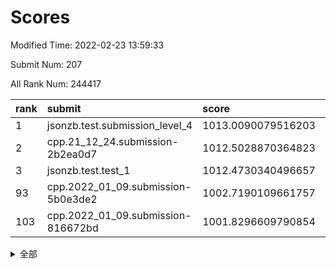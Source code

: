 # Scores

Modified Time: 2022-02-23 13:59:33

Submit Num: 207

All Rank Num: 244417

| rank |               submit               |       score        |       sigma        | pk_num |
| :--- | :--------------------------------- | :----------------- | :----------------- | :----- |
| 1    | jsonzb.test.submission_level_4     | 1013.0090079516203 | 0.7915107058570197 | 4724   |
| 2    | cpp.21_12_24.submission-2b2ea0d7   | 1012.5028870364823 | 0.7859878393740718 | 4719   |
| 3    | jsonzb.test.test_1                 | 1012.4730340496657 | 0.7979862323109278 | 4725   |
| 93   | cpp.2022_01_09.submission-5b0e3de2 | 1002.7190109661757 | 0.7095820995223193 | 4722   |
| 103  | cpp.2022_01_09.submission-816672bd | 1001.8296609790854 | 0.701502563933043  | 4717   |


<details>
<summary>全部</summary>

| rank |                 submit                 |       score        |       sigma        | pk_num |
| :--- | :------------------------------------- | :----------------- | :----------------- | :----- |
| 1    | jsonzb.test.submission_level_4         | 1013.0090079516203 | 0.7915107058570197 | 4724   |
| 2    | cpp.21_12_24.submission-2b2ea0d7       | 1012.5028870364823 | 0.7859878393740718 | 4719   |
| 3    | jsonzb.test.test_1                     | 1012.4730340496657 | 0.7979862323109278 | 4725   |
| 4    | gobigger.level_3.submission_level_3_11 | 1011.7011361146123 | 0.7756005079204278 | 4726   |
| 5    | gobigger.level_3.submission_level_3_8  | 1011.6676964052459 | 0.7860000499739045 | 4721   |
| 6    | gobigger.level_3.submission_level_3_24 | 1011.6566080233658 | 0.7553728208350301 | 4718   |
| 7    | gobigger.level_3.submission_level_3_25 | 1010.9430638618942 | 0.7741579904447695 | 4722   |
| 8    | gobigger.level_3.submission_level_3_26 | 1010.9400042029016 | 0.7776370849109041 | 4724   |
| 9    | gobigger.level_3.submission_level_3_3  | 1010.8772177740913 | 0.7315889317678835 | 4721   |
| 10   | gobigger.level_3.submission_level_3_42 | 1010.8162508376862 | 0.7658811590359793 | 4720   |
| 11   | gobigger.level_3.submission_level_3_39 | 1010.7662102511157 | 0.7523915029175029 | 4721   |
| 12   | gobigger.level_3.submission_level_3_14 | 1010.7481195348951 | 0.7761262666301494 | 4728   |
| 13   | gobigger.level_3.submission_level_3_20 | 1010.7359709818743 | 0.7698279132052467 | 4715   |
| 14   | gobigger.level_3.submission_level_3_34 | 1010.7234769557731 | 0.797062384479992  | 4725   |
| 15   | gobigger.level_3.submission_level_3_2  | 1010.6935142513346 | 0.7432765597354786 | 4717   |
| 16   | gobigger.level_3.submission_level_3_16 | 1010.637090308373  | 0.7757456888547224 | 4723   |
| 17   | gobigger.level_3.submission_level_3_32 | 1010.6248937000769 | 0.7602391035384479 | 4721   |
| 18   | gobigger.level_3.submission_level_3_5  | 1010.5651591592526 | 0.766516968325386  | 4725   |
| 19   | gobigger.level_3.submission_level_3_9  | 1010.3421513446069 | 0.7397311025437716 | 4726   |
| 20   | gobigger.level_3.submission_level_3_13 | 1010.341329059295  | 0.7622157095028309 | 4723   |
| 21   | gobigger.level_3.submission_level_3_48 | 1010.289045519224  | 0.7736404503008372 | 4728   |
| 22   | gobigger.level_3.submission_level_3_0  | 1010.18970517639   | 0.7743125862969544 | 4727   |
| 23   | gobigger.level_3.submission_level_3_15 | 1010.1832332513343 | 0.7615252052499832 | 4723   |
| 24   | gobigger.level_3.submission_level_3_37 | 1010.1782241052318 | 0.7830297393734102 | 4718   |
| 25   | gobigger.level_3.submission_level_3_41 | 1010.1206583430376 | 0.7740964780713039 | 4723   |
| 26   | gobigger.level_3.submission_level_3_21 | 1010.0976827368823 | 0.7532641804743478 | 4723   |
| 27   | gobigger.level_3.submission_level_3_18 | 1010.0786291865746 | 0.771016079598299  | 4722   |
| 28   | gobigger.level_3.submission_level_3_23 | 1010.0225034954401 | 0.7412337040082706 | 4722   |
| 29   | gobigger.level_3.submission_level_3_22 | 1010.0176672469509 | 0.7565326023380431 | 4726   |
| 30   | gobigger.level_3.submission_level_3_36 | 1009.961634842046  | 0.7605149255645388 | 4722   |
| 31   | gobigger.level_3.submission_level_3_43 | 1009.9494346290219 | 0.7610971791464265 | 4721   |
| 32   | gobigger.level_3.submission_level_3_27 | 1009.9376003818528 | 0.7659588744783679 | 4722   |
| 33   | gobigger.level_3.submission_level_3_7  | 1009.73869238328   | 0.7606763435861794 | 4725   |
| 34   | gobigger.level_3.submission_level_3_4  | 1009.6502843764426 | 0.734443301416628  | 4719   |
| 35   | gobigger.level_3.submission_level_3_44 | 1009.642617036917  | 0.7498619148123555 | 4728   |
| 36   | gobigger.level_3.submission_level_3_1  | 1009.5688929977548 | 0.7598701743666714 | 4722   |
| 37   | gobigger.level_3.submission_level_3_47 | 1009.542219726613  | 0.749942031715723  | 4717   |
| 38   | gobigger.level_3.submission_level_3_17 | 1009.5160428534227 | 0.7612636201567589 | 4724   |
| 39   | gobigger.level_3.submission_level_3_30 | 1009.5148173527625 | 0.7942231913946006 | 4724   |
| 40   | gobigger.level_3.submission_level_3_38 | 1009.4554172161058 | 0.758385671898721  | 4728   |
| 41   | gobigger.level_3.submission_level_3_35 | 1009.4143939667723 | 0.7558011335473673 | 4729   |
| 42   | gobigger.level_3.submission_level_3_6  | 1009.3362917359971 | 0.7925005611469988 | 4726   |
| 43   | gobigger.level_3.submission_level_3_10 | 1009.3054782649479 | 0.7561049052450673 | 4722   |
| 44   | gobigger.level_3.submission_level_3_31 | 1009.2346370088865 | 0.7753176213908167 | 4725   |
| 45   | gobigger.level_3.submission_level_3_45 | 1009.2024795007477 | 0.733640213490527  | 4723   |
| 46   | gobigger.level_3.submission_level_3_33 | 1008.9419758930231 | 0.7427252008210844 | 4722   |
| 47   | gobigger.level_3.submission_level_3_28 | 1008.9322003381196 | 0.751398875436168  | 4721   |
| 48   | gobigger.level_3.submission_level_3_19 | 1008.8276568675873 | 0.7300585606541028 | 4725   |
| 49   | gobigger.level_3.submission_level_3_40 | 1008.8212953512457 | 0.7294470922717617 | 4725   |
| 50   | gobigger.level_3.submission_level_3_29 | 1008.7701963121497 | 0.7635403689564431 | 4718   |
| 51   | gobigger.level_3.submission_level_3_46 | 1008.7358902295133 | 0.756605530958281  | 4716   |
| 52   | gobigger.level_3.submission_level_3_49 | 1008.6513355602351 | 0.7415604944811847 | 4725   |
| 53   | gobigger.level_3.submission_level_3_12 | 1008.3849169706268 | 0.7272264814503627 | 4722   |
| 54   | gobigger.level_1.submission_level_1_13 | 1005.6477158476663 | 0.7223582584090366 | 4727   |
| 55   | gobigger.level_1.submission_level_1_32 | 1005.3609224840728 | 0.7286111507202128 | 4722   |
| 56   | gobigger.level_1.submission_level_1_26 | 1004.4610835390288 | 0.7110777505605026 | 4723   |
| 57   | gobigger.level_1.submission_level_1_5  | 1004.2128972428435 | 0.7247690590489971 | 4722   |
| 58   | gobigger.level_1.submission_level_1_25 | 1004.1078586820491 | 0.708838937269195  | 4725   |
| 59   | gobigger.level_1.submission_level_1_33 | 1004.0942774971579 | 0.72153388126522   | 4726   |
| 60   | gobigger.level_1.submission_level_1_46 | 1004.0941971968723 | 0.7171064820108909 | 4727   |
| 61   | gobigger.level_1.submission_level_1_1  | 1003.8923149861678 | 0.7155482314724061 | 4725   |
| 62   | gobigger.level_1.submission_level_1_0  | 1003.8145818780305 | 0.709969523612669  | 4720   |
| 63   | gobigger.level_1.submission_level_1_27 | 1003.7301863428124 | 0.7136854401431076 | 4717   |
| 64   | gobigger.level_1.submission_level_1_2  | 1003.6685234486386 | 0.7173679559114541 | 4725   |
| 65   | gobigger.level_1.submission_level_1_4  | 1003.6595821664472 | 0.7131273196280745 | 4718   |
| 66   | gobigger.level_1.submission_level_1_23 | 1003.6419846602698 | 0.7291318302759452 | 4720   |
| 67   | gobigger.level_1.submission_level_1_24 | 1003.5863408163295 | 0.7157639487291587 | 4726   |
| 68   | gobigger.level_1.submission_level_1_41 | 1003.5580758424142 | 0.7182659628633791 | 4726   |
| 69   | gobigger.level_1.submission_level_1_29 | 1003.5405090064995 | 0.7265798723316098 | 4724   |
| 70   | gobigger.level_1.submission_level_1_3  | 1003.4629467083074 | 0.7179361695519442 | 4724   |
| 71   | gobigger.level_1.submission_level_1_20 | 1003.423750638045  | 0.7286623176420048 | 4727   |
| 72   | gobigger.level_1.submission_level_1_19 | 1003.4209244893276 | 0.7022235808172155 | 4719   |
| 73   | gobigger.level_1.submission_level_1_44 | 1003.3264853349472 | 0.7187377382875538 | 4723   |
| 74   | gobigger.level_1.submission_level_1_11 | 1003.3204687256049 | 0.7129823315213166 | 4722   |
| 75   | gobigger.level_1.submission_level_1_14 | 1003.3086769141087 | 0.7189059622692261 | 4726   |
| 76   | gobigger.level_1.submission_level_1_49 | 1003.2651668149745 | 0.7177331849235707 | 4716   |
| 77   | gobigger.level_1.submission_level_1_7  | 1003.2528426083537 | 0.7149514613011182 | 4717   |
| 78   | gobigger.level_1.submission_level_1_37 | 1003.2460924823833 | 0.7204586649398097 | 4721   |
| 79   | gobigger.level_1.submission_level_1_8  | 1003.2113458299543 | 0.7199071052817964 | 4727   |
| 80   | gobigger.level_1.submission_level_1_12 | 1003.1991906126408 | 0.7158600438411175 | 4719   |
| 81   | gobigger.level_1.submission_level_1_47 | 1003.1647070197397 | 0.7164042268251957 | 4722   |
| 82   | gobigger.level_1.submission_level_1_39 | 1003.1320909842151 | 0.7229114457398388 | 4720   |
| 83   | gobigger.level_1.submission_level_1_22 | 1003.1110170735917 | 0.7141532708326783 | 4724   |
| 84   | gobigger.level_1.submission_level_1_36 | 1003.1024828814768 | 0.7160569017707963 | 4727   |
| 85   | gobigger.level_1.submission_level_1_28 | 1003.0686239818517 | 0.7217486712068227 | 4722   |
| 86   | gobigger.level_1.submission_level_1_45 | 1003.0322682874812 | 0.7116047767424982 | 4717   |
| 87   | gobigger.level_1.submission_level_1_48 | 1002.9654987594868 | 0.7127898494774136 | 4724   |
| 88   | gobigger.level_1.submission_level_1_15 | 1002.9345060591676 | 0.7081165432927777 | 4721   |
| 89   | gobigger.level_1.submission_level_1_6  | 1002.9304955696854 | 0.7130835848181218 | 4728   |
| 90   | gobigger.level_1.submission_level_1_43 | 1002.7474174391914 | 0.7127359165560624 | 4723   |
| 91   | gobigger.level_1.submission_level_1_34 | 1002.7310285702222 | 0.7185138659912018 | 4724   |
| 92   | gobigger.level_1.submission_level_1_9  | 1002.7203538325158 | 0.7108451726322641 | 4727   |
| 93   | cpp.2022_01_09.submission-5b0e3de2     | 1002.7190109661757 | 0.7095820995223193 | 4722   |
| 94   | gobigger.level_1.submission_level_1_10 | 1002.5108513619485 | 0.7082590671118615 | 4723   |
| 95   | gobigger.level_1.submission_level_1_42 | 1002.4428202916828 | 0.7050044506071058 | 4727   |
| 96   | gobigger.level_1.submission_level_1_21 | 1002.3846853474136 | 0.7050253046574831 | 4719   |
| 97   | gobigger.level_1.submission_level_1_17 | 1002.2593281518534 | 0.7141607422789816 | 4723   |
| 98   | gobigger.level_1.submission_level_1_38 | 1002.2239677980832 | 0.7132280992922957 | 4721   |
| 99   | gobigger.level_1.submission_level_1_40 | 1002.1236566875472 | 0.7233073581859089 | 4725   |
| 100  | gobigger.level_1.submission_level_1_16 | 1002.0971384833053 | 0.7045964344925169 | 4721   |
| 101  | gobigger.level_1.submission_level_1_18 | 1002.0347197325425 | 0.7073130846701671 | 4727   |
| 102  | gobigger.level_1.submission_level_1_31 | 1002.0345570479417 | 0.7144936223095402 | 4719   |
| 103  | cpp.2022_01_09.submission-816672bd     | 1001.8296609790854 | 0.701502563933043  | 4717   |
| 104  | gobigger.level_1.submission_level_1_35 | 1001.7072480207341 | 0.7035719245583867 | 4725   |
| 105  | gobigger.level_1.submission_level_1_30 | 1001.5221650706123 | 0.7140179286439123 | 4724   |
| 106  | gobigger.random.submission_random_11   | 997.4955642240872  | 0.6932540857942459 | 4724   |
| 107  | gobigger.random.submission_random_14   | 997.3016672643151  | 0.7049165099861403 | 4720   |
| 108  | gobigger.random.submission_random_12   | 997.2662148561939  | 0.7045992396142672 | 4725   |
| 109  | gobigger.random.submission_random_27   | 997.2421329882567  | 0.7085176687091904 | 4722   |
| 110  | gobigger.random.submission_random_2    | 997.1949423993615  | 0.6947673705002567 | 4724   |
| 111  | gobigger.random.submission_random_38   | 997.1764110844002  | 0.7153134092570349 | 4720   |
| 112  | gobigger.random.submission_random_41   | 997.1437010680231  | 0.7121350712973803 | 4725   |
| 113  | gobigger.random.submission_random_42   | 996.7231754343165  | 0.6997482498889279 | 4725   |
| 114  | gobigger.random.submission_random_30   | 996.6951155688402  | 0.7020857320168081 | 4717   |
| 115  | gobigger.random.submission_random_34   | 996.6790107052138  | 0.7067085582385039 | 4720   |
| 116  | gobigger.random.submission_random_47   | 996.6440954223544  | 0.7056179100116599 | 4728   |
| 117  | gobigger.random.submission_random_45   | 996.4660415341575  | 0.7051682957258039 | 4724   |
| 118  | gobigger.random.submission_random_24   | 996.3694829090418  | 0.7089043404497731 | 4721   |
| 119  | gobigger.random.submission_random_22   | 996.327647279845   | 0.7203915892019989 | 4731   |
| 120  | gobigger.random.submission_random_43   | 996.2965599486847  | 0.7150055972895852 | 4723   |
| 121  | gobigger.random.submission_random_19   | 996.295707208107   | 0.7008219923190765 | 4727   |
| 122  | gobigger.random.submission_random_7    | 996.2673929264316  | 0.7126595926981766 | 4725   |
| 123  | gobigger.random.submission_random_32   | 996.2539715399732  | 0.7102507116500082 | 4724   |
| 124  | gobigger.random.submission_random_46   | 996.2360038460773  | 0.7187469003472801 | 4730   |
| 125  | gobigger.random.submission_random_6    | 996.2195637454957  | 0.7163628459723557 | 4724   |
| 126  | gobigger.random.submission_random_1    | 996.1508317729066  | 0.7155494853307576 | 4724   |
| 127  | gobigger.random.submission_random_23   | 996.0926417616301  | 0.7098225542427272 | 4730   |
| 128  | gobigger.random.submission_random_17   | 996.0281106447993  | 0.6977357435431252 | 4727   |
| 129  | gobigger.random.submission_random_36   | 995.9999282447812  | 0.7145361262481507 | 4727   |
| 130  | gobigger.random.submission_random_28   | 995.9512231945122  | 0.7044384798561748 | 4723   |
| 131  | gobigger.random.submission_random_16   | 995.9386827089819  | 0.7019990346089877 | 4726   |
| 132  | gobigger.random.submission_random_4    | 995.9325072842784  | 0.7094652560475387 | 4724   |
| 133  | gobigger.random.submission_random_10   | 995.920301397626   | 0.7137115926713838 | 4721   |
| 134  | gobigger.random.submission_random_40   | 995.919333865106   | 0.7152311383491393 | 4723   |
| 135  | gobigger.random.submission_random_5    | 995.9146013015621  | 0.7158552996101317 | 4726   |
| 136  | gobigger.random.submission_random_25   | 995.7643793539227  | 0.7141362820497926 | 4724   |
| 137  | gobigger.random.submission_random_3    | 995.739414178185   | 0.7218944803250879 | 4719   |
| 138  | gobigger.random.submission_random_13   | 995.7331319541088  | 0.7238611743310644 | 4723   |
| 139  | gobigger.random.submission_random_44   | 995.6421821044844  | 0.7166493470417138 | 4726   |
| 140  | gobigger.random.submission_random_31   | 995.6304635102385  | 0.6928383085606986 | 4722   |
| 141  | gobigger.random.submission_random_8    | 995.5797419553426  | 0.7207627519243447 | 4720   |
| 142  | gobigger.random.submission_random_9    | 995.530644579188   | 0.7127419076847668 | 4725   |
| 143  | gobigger.random.submission_random_37   | 995.4880211251444  | 0.7042711569063802 | 4725   |
| 144  | gobigger.random.submission_random_49   | 995.4596119927102  | 0.7078617762983455 | 4721   |
| 145  | gobigger.random.submission_random_48   | 995.4443123564104  | 0.7069733809579933 | 4726   |
| 146  | gobigger.random.submission_random_15   | 995.3926786924353  | 0.709405004689583  | 4722   |
| 147  | gobigger.random.submission_random_29   | 995.2471506915384  | 0.7051270708939311 | 4724   |
| 148  | gobigger.random.submission_random_21   | 995.2375183839325  | 0.7145727105109804 | 4725   |
| 149  | gobigger.random.submission_random_0    | 995.221991152558   | 0.7289451166595827 | 4721   |
| 150  | gobigger.random.submission_random_39   | 995.1833646534404  | 0.7194596419961476 | 4724   |
| 151  | gobigger.random.submission_random_20   | 994.91918710884    | 0.7186318978482842 | 4721   |
| 152  | gobigger.random.submission_random_33   | 994.8745187731136  | 0.704675995752146  | 4728   |
| 153  | gobigger.random.submission_random_35   | 994.8146549034502  | 0.7321758942067724 | 4726   |
| 154  | gobigger.random.submission_random_18   | 994.6245039692499  | 0.7096915184883247 | 4724   |
| 155  | gobigger.level_2.submission_level_2_9  | 994.4474277017912  | 0.7323823952913836 | 4725   |
| 156  | gobigger.random.submission_random_26   | 994.4110936947798  | 0.7215522484482182 | 4726   |
| 157  | gobigger.level_2.submission_level_2_25 | 994.1107726295144  | 0.7277639748348836 | 4723   |
| 158  | gobigger.level_2.submission_level_2_21 | 993.8902410897427  | 0.7292152914678373 | 4722   |
| 159  | gobigger.level_2.submission_level_2_22 | 993.6342492280774  | 0.7336769672530716 | 4722   |
| 160  | gobigger.level_2.submission_level_2_27 | 993.5707052861048  | 0.7451863869853221 | 4721   |
| 161  | gobigger.level_2.submission_level_2_48 | 993.5246482600736  | 0.7239239867843507 | 4722   |
| 162  | gobigger.level_2.submission_level_2_47 | 993.4873805095556  | 0.7300137646244877 | 4723   |
| 163  | gobigger.level_2.submission_level_2_14 | 993.4210980718157  | 0.7266995720850767 | 4725   |
| 164  | gobigger.level_2.submission_level_2_15 | 993.3779896503779  | 0.7425174811761734 | 4724   |
| 165  | gobigger.level_2.submission_level_2_4  | 993.2967375984285  | 0.7373974340641043 | 4717   |
| 166  | gobigger.level_2.submission_level_2_32 | 993.1710586671948  | 0.7389618367689849 | 4722   |
| 167  | gobigger.level_2.submission_level_2_33 | 993.1591757281008  | 0.7424229371055856 | 4718   |
| 168  | gobigger.level_2.submission_level_2_43 | 993.0270784762979  | 0.7427806646861423 | 4722   |
| 169  | gobigger.level_2.submission_level_2_41 | 992.7970974634286  | 0.7483894594338137 | 4715   |
| 170  | gobigger.level_2.submission_level_2_37 | 992.7762785299066  | 0.7424372837018788 | 4723   |
| 171  | gobigger.level_2.submission_level_2_36 | 992.7018502056768  | 0.7385835505162819 | 4726   |
| 172  | gobigger.level_2.submission_level_2_6  | 992.6822329427911  | 0.7357992536381639 | 4723   |
| 173  | gobigger.level_2.submission_level_2_0  | 992.6202212131928  | 0.7228970706119621 | 4723   |
| 174  | gobigger.level_2.submission_level_2_10 | 992.5889532313834  | 0.7359024371835248 | 4722   |
| 175  | gobigger.level_2.submission_level_2_3  | 992.5763313194169  | 0.7361237799174268 | 4720   |
| 176  | gobigger.level_2.submission_level_2_19 | 992.4813851203644  | 0.7444890520630499 | 4724   |
| 177  | gobigger.level_2.submission_level_2_16 | 992.3415358807662  | 0.7223891171647968 | 4723   |
| 178  | gobigger.level_2.submission_level_2_13 | 992.2509249912066  | 0.744129661093714  | 4720   |
| 179  | gobigger.level_2.submission_level_2_23 | 992.2419754837048  | 0.7479474390372955 | 4725   |
| 180  | gobigger.level_2.submission_level_2_49 | 992.1085559067964  | 0.7384923221195921 | 4721   |
| 181  | gobigger.level_2.submission_level_2_45 | 992.1064562724081  | 0.7349795323313677 | 4722   |
| 182  | gobigger.level_2.submission_level_2_8  | 992.0203481005398  | 0.7458510793278402 | 4722   |
| 183  | gobigger.level_2.submission_level_2_29 | 992.0072297960911  | 0.7439025449230547 | 4724   |
| 184  | gobigger.level_2.submission_level_2_12 | 991.9521309077116  | 0.7489686411595902 | 4722   |
| 185  | gobigger.level_2.submission_level_2_40 | 991.9120536563854  | 0.7572027624458963 | 4724   |
| 186  | gobigger.level_2.submission_level_2_5  | 991.8339536352903  | 0.7382475402741433 | 4725   |
| 187  | gobigger.level_2.submission_level_2_31 | 991.7362662589878  | 0.7382724849464167 | 4723   |
| 188  | gobigger.level_2.submission_level_2_20 | 991.7344760359624  | 0.7499032687191916 | 4724   |
| 189  | gobigger.level_2.submission_level_2_46 | 991.6813981170249  | 0.7504851805511039 | 4727   |
| 190  | gobigger.level_2.submission_level_2_1  | 991.6451032288819  | 0.727041112655121  | 4719   |
| 191  | gobigger.level_2.submission_level_2_18 | 991.6302461535441  | 0.7433292338616735 | 4723   |
| 192  | gobigger.level_2.submission_level_2_26 | 991.5544030804078  | 0.7781169323678181 | 4722   |
| 193  | gobigger.level_2.submission_level_2_28 | 991.471165095239   | 0.7466505538115962 | 4721   |
| 194  | gobigger.level_2.submission_level_2_2  | 991.4535904759956  | 0.7656895503802178 | 4722   |
| 195  | gobigger.level_2.submission_level_2_44 | 991.4498478160667  | 0.732922120633307  | 4726   |
| 196  | gobigger.level_2.submission_level_2_42 | 991.3765590777133  | 0.7530613346041056 | 4724   |
| 197  | gobigger.level_2.submission_level_2_35 | 991.1432979546707  | 0.7464501074143223 | 4726   |
| 198  | gobigger.level_2.submission_level_2_7  | 991.0536513466207  | 0.7514651674248378 | 4725   |
| 199  | gobigger.level_2.submission_level_2_17 | 990.9639284942355  | 0.7438842377464374 | 4715   |
| 200  | gobigger.level_2.submission_level_2_39 | 990.888192966882   | 0.7588347242770254 | 4720   |
| 201  | gobigger.level_2.submission_level_2_38 | 990.8155778361273  | 0.7649536238633592 | 4721   |
| 202  | gobigger.level_2.submission_level_2_11 | 990.749542807668   | 0.759024256588442  | 4727   |
| 203  | gobigger.level_2.submission_level_2_30 | 990.6058585378616  | 0.7650799110339414 | 4721   |
| 204  | gobigger.level_2.submission_level_2_24 | 990.502045882571   | 0.7575582959163356 | 4723   |
| 205  | gobigger.level_2.submission_level_2_34 | 990.4738160764532  | 0.748067172898129  | 4727   |
| 206  | gobigger.none.submission_none_1        | 977.8357937753027  | 1.3706678040713496 | 4727   |
| 207  | gobigger.none.submission_none_0        | 977.0655414459434  | 1.3215233606100594 | 4723   |

</details>
